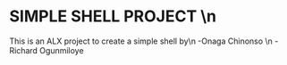 # SIMPLE  SHELL PROJECT \n
This is an ALX project to create a simple shell by\n 
-Onaga Chinonso \n
-Richard Ogunmiloye

